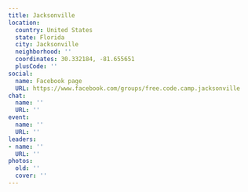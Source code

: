 ```yaml
---
title: Jacksonville
location:
  country: United States
  state: Florida
  city: Jacksonville
  neighborhood: ''
  coordinates: 30.332184, -81.655651
  plusCode: ''
social:
  name: Facebook page
  URL: https://www.facebook.com/groups/free.code.camp.jacksonville
chat:
  name: ''
  URL: ''
event:
  name: ''
  URL: ''
leaders:
- name: ''
  URL: ''
photos:
  old: ''
  cover: ''
---
```

